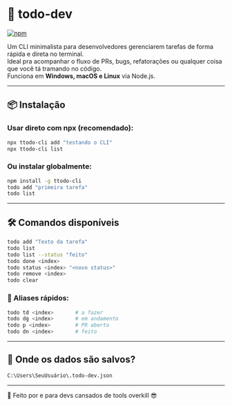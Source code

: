 # 🧠 todo-dev

[![npm](https://img.shields.io/npm/v/ttodo-cli)](https://www.npmjs.com/package/ttodo-cli)

Um CLI minimalista para desenvolvedores gerenciarem tarefas de forma rápida e direta no terminal.  
Ideal pra acompanhar o fluxo de PRs, bugs, refatorações ou qualquer coisa que você tá tramando no código.  
Funciona em **Windows, macOS e Linux** via Node.js.

---

## 📦 Instalação

### Usar direto com npx (recomendado):

```bash
npx ttodo-cli add "testando o CLI"
npx ttodo-cli list
```

### Ou instalar globalmente:

```bash
npm install -g ttodo-cli
todo add "primeira tarefa"
todo list
```

---

## 🛠 Comandos disponíveis

```bash
todo add "Texto da tarefa"
todo list
todo list --status "feito"
todo done <index>
todo status <index> "<novo status>"
todo remove <index>
todo clear
```

### 🎯 Aliases rápidos:

```bash
todo td <index>       # a fazer
todo dg <index>       # em andamento
todo p <index>        # PR aberto
todo dn <index>       # feito
```

---

## 💾 Onde os dados são salvos?

```bash
C:\Users\SeuUsuário\.todo-dev.json
```

---

🧠 Feito por e para devs cansados de tools overkill 😎
